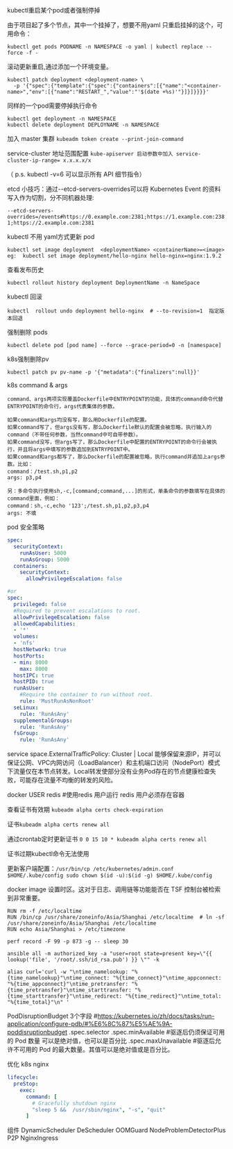 kubectl重启某个pod或者强制停掉

由于项目起了多个节点，其中一个挂掉了，想要不用yaml 只重启挂掉的这个，可用命令：
```
kubectl get pods PODNAME -n NAMESPACE -o yaml | kubectl replace --force -f -
```
滚动更新重启,通过添加一个环境变量。
```
kubectl patch deployment <deployment-name> \
  -p '{"spec":{"template":{"spec":{"containers":[{"name":"<container-name>","env":[{"name":"RESTART_","value":"'$(date +%s)'"}]}]}}}}'
```
同样的一个pod需要停掉执行命令
```
kubectl get deployment -n NAMESPACE
kubectl delete deployment DEPLOYNAME -n NAMESPACE
```
加入 master 集群 ```kubeadm token create --print-join-command```

service-cluster 地址范围配置 ```kube-apiserver 启动参数中加入 service-cluster-ip-range= x.x.x.x/x```

（ p.s. kubectl -v=6 可以显示所有 API 细节指令）

etcd 小技巧：通过--etcd-servers-overrides可以将 Kubernetes Event 的资料写入作为切割，分不同机器处理:

 ```--etcd-servers-overrides=/events#https://0.example.com:2381;https://1.example.com:2381;https://2.example.com:2381```

kubectl 不用 yaml方式更新 pod
```
kubectl set image deployment  <deploymentName> <containerName>=<image>
eg:  kubectl set image deployment/hello-nginx hello-nginx=nginx:1.9.2
```
查看发布历史

 ```kubectl rollout history deployment DeploymentName -n NameSpace```

kubectl 回滚 

```
kubectl  rollout undo deployment hello-nginx  # --to-revision=1  指定版本回退
```

强制删除 pods 

  ```
kubectl delete pod [pod name] --force --grace-period=0 -n [namespace]
  ```

k8s强制删除pv  

```
kubectl patch pv pv-name -p '{"metadata":{"finalizers":null}}'
```



k8s command & args

```
command、args两项实现覆盖Dockerfile中ENTRYPOINT的功能，具体的command命令代替ENTRYPOINT的命令行，args代表集体的参数。
 
如果command和args均没有写，那么用Dockerfile的配置。
如果command写了，但args没有写，那么Dockerfile默认的配置会被忽略，执行输入的command（不带任何参数，当然command中可自带参数）。
如果command没写，但args写了，那么Dockerfile中配置的ENTRYPOINT的命令行会被执行，并且将args中填写的参数追加到ENTRYPOINT中。
如果command和args都写了，那么Dockerfile的配置被忽略，执行command并追加上args参数。比如：
command：/test.sh,p1,p2
args: p3,p4
 
另：多命令执行使用sh,-c,[command;command,...]的形式，单条命令的参数填写在具体的command里面，例如：
command：sh,-c,echo '123';/test.sh,p1,p2,p3,p4
args: 不填
```





pod 安全策略
```yaml
spec:
  securityContext:
    runAsUser: 5000
    runAsGroup: 5000
  containers:
    securityContext:
      allowPrivilegeEscalation: false

#or
spec:
  privileged: false
  #Required to prevent escalations to root.
  allowPrivilegeEscalation: false
  allowedCapabilities:
  - '*'
  volumes:
  - 'nfs'
  hostNetwork: true
  hostPorts:
  - min: 8000
    max: 8000
  hostIPC: true
  hostPID: true
  runAsUser:
    #Require the container to run without root.
    rule: 'MustRunAsNonRoot'
  seLinux:
    rule: 'RunAsAny'
  supplementalGroups:
    rule: 'RunAsAny'
  fsGroup:
    rule: 'RunAsAny'
```
service
space.ExternalTrafficPolicy: Cluster | Local
能够保留来源IP，并可以保证公网、VPC内网访问（LoadBalancer）和主机端口访问（NodePort）模式下流量仅在本节点转发。Local转发使部分没有业务Pod存在的节点健康检查失败，可能存在流量不均衡的转发的风险。

docker  USER redis  #使用redis 用户运行 redis 用户必须存在容器



查看证书有效期 ```kubeadm alpha certs check-expiration```

证书```kubeadm alpha certs renew all```

通过crontab定时更新证书 ```0 0 15 10 * kubeadm alpha certs renew all```

证书过期kubectl命令无法使用

更新客户端配置：```/usr/bin/cp /etc/kubernetes/admin.conf $HOME/.kube/config
sudo chown $(id -u):$(id -g) $HOME/.kube/config```



docker image 设置时区。这对于日志、调用链等功能能否在 TSF 控制台被检索到非常重要。

```
RUN rm -f /etc/localtime
RUN /bin/cp /usr/share/zoneinfo/Asia/Shanghai /etc/localtime  # ln -sf /usr/share/zoneinfo/Asia/Shanghai /etc/localtime
RUN echo Asia/Shanghai > /etc/timezone
```

``` shell
perf record -F 99 -p 873 -g -- sleep 30

ansible all -m authorized_key -a "user=root state=present key=\"{{ lookup('file', '/root/.ssh/id_rsa.pub') }} \"" -k 

alias curl='curl -w "\ntime_namelookup: "%{time_namelookup}"\ntime_connect: "%{time_connect}"\ntime_appconnect: "%{time_appconnect}"\ntime_pretransfer: "%{time_pretransfer}"\ntime_starttransfer: "%{time_starttransfer}"\ntime_redirect: "%{time_redirect}"\ntime_total: "%{time_total}"\n" '
```

PodDisruptionBudget 3个字段 #https://kubernetes.io/zh/docs/tasks/run-application/configure-pdb/#%E6%8C%87%E5%AE%9A-poddisruptionbudget
.spec.selector
.spec.minAvailable       #驱逐后仍须保证可用的 Pod 数量 可以是绝对值，也可以是百分比
.spec.maxUnavailable	#驱逐后允许不可用的 Pod 的最大数量。其值可以是绝对值或是百分比。



优化 k8s nginx

```yaml
lifecycle:
  preStop:
    exec:
      command: [
        # Gracefully shutdown nginx
        "sleep 5 &&  /usr/sbin/nginx", "-s", "quit"
      ]
```



组件  DynamicScheduler  DeScheduler  OOMGuard NodeProblemDetectorPlus P2P NginxIngress

 